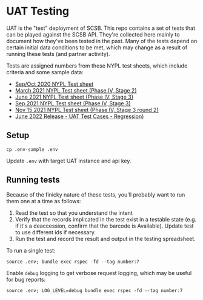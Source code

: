 # UAT Testing

UAT is the "test" deployment of SCSB. This repo contains a set of tests that can be played against the SCSB API. They're collected here mainly to document how they've been tested in the past. Many of the tests depend on certain initial data conditions to be met, which may change as a result of running these tests (and partner activity).

Tests are assigned numbers from these NYPL test sheets, which include criteria and some sample data:
 - [Sep/Oct 2020 NYPL Test sheet](https://docs.google.com/spreadsheets/d/1xTRg69K1gR5S66y3UXOf_ASA-yjQgNPO/edit?ts=5f57dfa2#gid=1447839939)
 - [March 2021 NYPL Test sheet (Phase IV, Stage 2)](https://docs.google.com/spreadsheets/d/1KnMgycTN5Vyx-PeFcDyLp5rcqvuN3m8e/edit#gid=822006474)
 - [June 2021 NYPL Test sheet (Phase IV, Stage 3)](https://docs.google.com/spreadsheets/d/19AQjgU6IFLHPISI7D2f84ppRsfCAIgtFb7pFiISoaDo/edit#gid=747913097)
 - [Sep 2021 NYPL Test sheet (Phase IV, Stage 3)](https://docs.google.com/spreadsheets/d/1bcoPxLDbj6ZnkqOaLmMCAjl1zBrczIzktkdcLfaFyEE)
 - [Nov 15 2021 NYPL Test sheet (Phase IV, Stage 3 round 2)](https://docs.google.com/spreadsheets/d/1rczCw7KepBDqSXOAbQDrXyIyE58SEF7u_xrXGCsP24U)
 - [June 2022 Release - UAT Test Cases - Regression)](https://docs.google.com/spreadsheets/d/1dmq2klImquGSY3hykRNxzgxIJ6qXfMumt3jbjtBt0ek)

## Setup

```
cp .env-sample .env
```

Update `.env` with target UAT instance and api key.

## Running tests

Because of the finicky nature of these tests, you'll probably want to run them one at a time as follows:
1. Read the test so that you understand the intent
2. Verify that the records implicated in the test exist in a testable state (e.g. if it's a deaccession, confirm that the barcode is Available). Update test to use different ids if necessary.
3. Run the test and record the result and output in the testing spreadsheet.

To run a single test:

```
source .env; bundle exec rspec -fd --tag number:7
```

Enable `debug` logging to get verbose request logging, which may be useful for bug reports:

```
source .env; LOG_LEVEL=debug bundle exec rspec -fd --tag number:7
```
